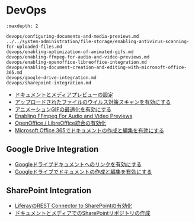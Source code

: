 # DevOps

```{toctree}
:maxdepth: 2

devops/configuring-documents-and-media-previews.md
../../system-administration/file-storage/enabling-antivirus-scanning-for-uploaded-files.md
devops/enabling-optimization-of-animated-gifs.md
devops/enabling-ffmpeg-for-audio-and-video-previews.md
devops/enabling-openoffice-libreoffice-integration.md
devops/enabling-document-creation-and-editing-with-microsoft-office-365.md
devops/google-drive-integration.md
devops/sharepoint-integration.md
```

- [ドキュメントとメディアプレビューの設定](./devops/configuring-documents-and-media-previews.md)
- [アップロードされたファイルのウイルス対策スキャンを有効にする](../../system-administration/file-storage/enabling-antivirus-scanning-for-uploaded-files.md)
- [アニメーションGIFの最適化を有効にする](./devops/enabling-optimization-of-animated-gifs.md)
- [Enabling FFmpeg For Audio and Video Previews](./devops/enabling-ffmpeg-for-audio-and-video-previews.md)
- [OpenOffice / LibreOffice統合の有効化](./devops/enabling-openoffice-libreoffice-integration.md)
- [Microsoft Office 365でドキュメントの作成と編集を有効にする](./devops/enabling-document-creation-and-editing-with-microsoft-office-365.md)

## Google Drive Integration

- [Googleドライブドキュメントへのリンクを有効にする](./devops/google-drive-integration/enabling-links-to-google-drive-documents.md)
- [Googleドライブでドキュメントの作成と編集を有効にする](./devops/google-drive-integration/enabling-document-creation-and-editing-with-google-drive.md)

## SharePoint Integration

- [LiferayのREST Connector to SharePointの有効化](./devops/sharepoint-integration/enabling-liferays-rest-connector-to-sharepoint.md)
- [ドキュメントとメディアでのSharePointリポジトリの作成](./devops/sharepoint-integration/creating-sharepoint-repositories-in-documents-and-media.md)